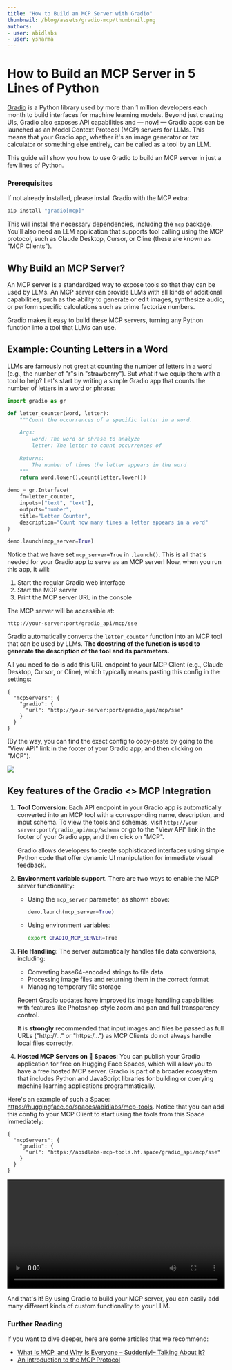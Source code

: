 ```yaml
---
title: "How to Build an MCP Server with Gradio"
thumbnail: /blog/assets/gradio-mcp/thumbnail.png
authors:
- user: abidlabs
- user: ysharma
---
```


# How to Build an MCP Server in 5 Lines of Python

[Gradio](https://github.com/gradio-app/gradio) is a Python library used by more than 1 million developers each month to build interfaces for machine learning models. Beyond just creating UIs, Gradio also exposes API capabilities and — now! — Gradio apps can be launched as an Model Context Protocol (MCP) servers for LLMs. This means that your Gradio app, whether it's an image generator or tax calculator or something else entirely, can be called as a tool by an LLM.

This guide will show you how to use Gradio to build an MCP server in just a few lines of Python. 

### Prerequisites

If not already installed, please install Gradio with the MCP extra:

```bash
pip install "gradio[mcp]"
```

This will install the necessary dependencies, including the `mcp` package. You'll also need an LLM application that supports tool calling using the MCP protocol, such as Claude Desktop, Cursor, or Cline (these are known as "MCP Clients").

## Why Build an MCP Server?

An MCP server is a standardized way to expose tools so that they can be used by LLMs. An MCP server can provide LLMs with all kinds of additional capabilities, such as the ability to generate or edit images, synthesize audio, or perform specific calculations such as prime factorize numbers.

Gradio makes it easy to build these MCP servers, turning any Python function into a tool that LLMs can use.

## Example: Counting Letters in a Word

LLMs are famously not great at counting the number of letters in a word (e.g., the number of "r"s in "strawberry"). But what if we equip them with a tool to help? Let's start by writing a simple Gradio app that counts the number of letters in a word or phrase:

```python
import gradio as gr

def letter_counter(word, letter):
    """Count the occurrences of a specific letter in a word.
    
    Args:
        word: The word or phrase to analyze
        letter: The letter to count occurrences of
        
    Returns:
        The number of times the letter appears in the word
    """
    return word.lower().count(letter.lower())

demo = gr.Interface(
    fn=letter_counter,
    inputs=["text", "text"],
    outputs="number",
    title="Letter Counter",
    description="Count how many times a letter appears in a word"
)

demo.launch(mcp_server=True)
```

Notice that we have set `mcp_server=True` in `.launch()`. This is all that's needed for your Gradio app to serve as an MCP server! Now, when you run this app, it will:

1. Start the regular Gradio web interface
2. Start the MCP server
3. Print the MCP server URL in the console

The MCP server will be accessible at:
```
http://your-server:port/gradio_api/mcp/sse
```

Gradio automatically converts the `letter_counter` function into an MCP tool that can be used by LLMs. **The docstring of the function is used to generate the description of the tool and its parameters.**

All you need to do is add this URL endpoint to your MCP Client (e.g., Claude Desktop, Cursor, or Cline), which typically means pasting this config in the settings:

```
{
  "mcpServers": {
    "gradio": {
      "url": "http://your-server:port/gradio_api/mcp/sse"
    }
  }
}
```

(By the way, you can find the exact config to copy-paste by going to the "View API" link in the footer of your Gradio app, and then clicking on "MCP").

![](https://huggingface.co/datasets/huggingface/documentation-images/resolve/main/gradio-guides/view-api-mcp.png)

## Key features of the Gradio <> MCP Integration

1. **Tool Conversion**: Each API endpoint in your Gradio app is automatically converted into an MCP tool with a corresponding name, description, and input schema. To view the tools and schemas, visit `http://your-server:port/gradio_api/mcp/schema` or go to the "View API" link in the footer of your Gradio app, and then click on "MCP".

   Gradio allows developers to create sophisticated interfaces using simple Python code that offer dynamic UI manipulation for immediate visual feedback.

2. **Environment variable support**. There are two ways to enable the MCP server functionality:

   *  Using the `mcp_server` parameter, as shown above:
      ```python
      demo.launch(mcp_server=True)
      ```

   * Using environment variables:
      ```bash
      export GRADIO_MCP_SERVER=True
      ```

3. **File Handling**: The server automatically handles file data conversions, including:
   - Converting base64-encoded strings to file data
   - Processing image files and returning them in the correct format
   - Managing temporary file storage

    Recent Gradio updates have improved its image handling capabilities with features like Photoshop-style zoom and pan and full transparency control.

    It is **strongly** recommended that input images and files be passed as full URLs ("http://..." or "https:/...") as MCP Clients do not always handle local files correctly.

4. **Hosted MCP Servers on 󠀠🤗 Spaces**: You can publish your Gradio application for free on Hugging Face Spaces, which will allow you to have a free hosted MCP server. Gradio is part of a broader ecosystem that includes Python and JavaScript libraries for building or querying machine learning applications programmatically.

Here's an example of such a Space: https://huggingface.co/spaces/abidlabs/mcp-tools. Notice that you can add this config to your MCP Client to start using the tools from this Space immediately:

```
{
  "mcpServers": {
    "gradio": {
      "url": "https://abidlabs-mcp-tools.hf.space/gradio_api/mcp/sse"
    }
  }
}
```

<video src="https://huggingface.co/datasets/huggingface/documentation-images/resolve/main/gradio-guides/mcp_guide1.mp4" style="width:100%" controls preload> </video>

And that's it! By using Gradio to build your MCP server, you can easily add many different kinds of custom functionality to your LLM.

### Further Reading

If you want to dive deeper, here are some articles that we recommend:

* [What Is MCP, and Why Is Everyone – Suddenly!– Talking About It?](https://huggingface.co/blog/Kseniase/mcp)
* [An Introduction to the MCP Protocol](https://modelcontextprotocol.io/introduction)
